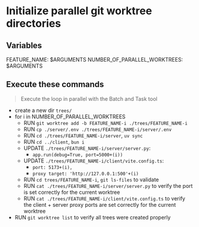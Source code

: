 # Initialize parallel git worktree directories

## Variables
FEATURE_NAME: $ARGUMENTS
NUMBER_OF_PARALLEL_WORKTREES: $ARGUMENTS

## Execute these commands
> Execute the loop in parallel with the Batch and Task tool

- create a new dir `trees/`
- for i in NUMBER_OF_PARALLEL_WORKTREES
  - RUN `git worktree add -b FEATURE_NAME-i ./trees/FEATURE_NAME-i`
  - RUN `cp ./server/.env ./trees/FEATURE_NAME-i/server/.env`
  - RUN `cd ./trees/FEATURE_NAME-i/server`, `uv sync`
  - RUN `cd ../client`, `bun i`
  - UPDATE `./trees/FEATURE_NAME-i/server/server.py`: 
    - `app.run(debug=True, port=5000+(i))`
  - UPDATE `./trees/FEATURE_NAME-i/client/vite.config.ts`: 
    - `port: 5173+(i),`
    - `proxy target: 'http://127.0.0.1:500'+(i)`
  - RUN `cd trees/FEATURE_NAME-i`, `git ls-files` to validate
  - RUN `cat ./trees/FEATURE_NAME-i/server/server.py` to verify the port is set correctly for the current worktree
  - RUN `cat ./trees/FEATURE_NAME-i/client/vite.config.ts` to verify the client + server proxy ports are set correctly for the current worktree
- RUN `git worktree list` to verify all trees were created properly